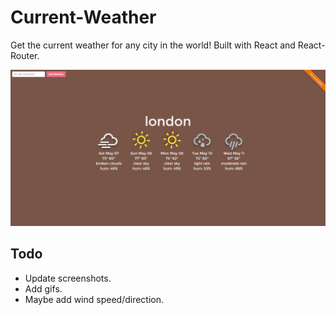 # Current-Weather
Get the current weather for any city in the world! Built with React and React-Router.

![alt text](https://raw.githubusercontent.com/qualitydixon/Current-Weather/master/screenshots/screen1.png "Screenshot")

## Todo

- Update screenshots.
- Add gifs.
- Maybe add wind speed/direction.